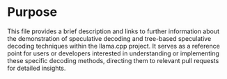 # Purpose
This file provides a brief description and links to further information about the demonstration of speculative decoding and tree-based speculative decoding techniques within the llama.cpp project. It serves as a reference point for users or developers interested in understanding or implementing these specific decoding methods, directing them to relevant pull requests for detailed insights.
